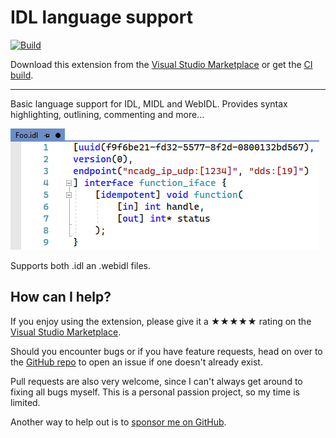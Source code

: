 [marketplace]: https://marketplace.visualstudio.com/items?itemName=MadsKristensen.idl
[vsixgallery]: http://vsixgallery.com/extension/IDL.9b84ff34-a900-4d2b-ac64-ae1d845ae122/
[repo]:https://github.com/madskristensen/IDL

# IDL language support

[![Build](https://github.com/madskristensen/IDL/actions/workflows/build.yaml/badge.svg)](https://github.com/madskristensen/IDL/actions/workflows/build.yaml)

Download this extension from the [Visual Studio Marketplace][marketplace]
or get the [CI build][vsixgallery].

--------------------------------------

Basic language support for IDL, MIDL and WebIDL. Provides syntax highlighting, outlining, commenting and more...

![Idl Code](art/idl-code.png)

Supports both .idl an .webidl files.


## How can I help?
If you enjoy using the extension, please give it a ★★★★★ rating on the [Visual Studio Marketplace][marketplace].

Should you encounter bugs or if you have feature requests, head on over to the [GitHub repo][repo] to open an issue if one doesn't already exist.

Pull requests are also very welcome, since I can't always get around to fixing all bugs myself. This is a personal passion project, so my time is limited.

Another way to help out is to [sponsor me on GitHub](https://github.com/sponsors/madskristensen).